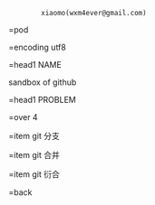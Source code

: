 
            xiaomo(wxm4ever@gmail.com)

=pod

=encoding utf8

=head1 NAME

sandbox of github

=head1 PROBLEM

=over 4

=item git 分支

=item git 合并

=item git 衍合

=back
